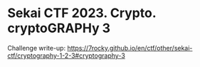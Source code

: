 # Sekai CTF 2023. Crypto. cryptoGRAPHy 3

Challenge write-up: https://7rocky.github.io/en/ctf/other/sekai-ctf/cryptography-1-2-3#cryptography-3
